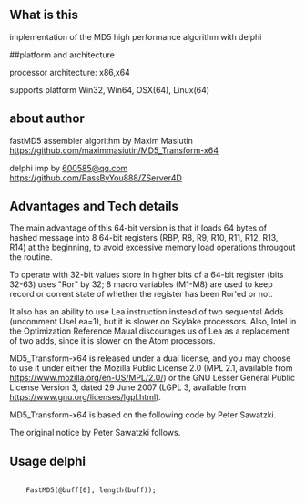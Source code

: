 
## What is this

implementation of the MD5 high performance algorithm with delphi


##platform and architecture

processor architecture: x86,x64

supports platform Win32, Win64, OSX(64), Linux(64)


## about author
fastMD5 assembler algorithm by Maxim Masiutin
 https://github.com/maximmasiutin/MD5_Transform-x64



delphi imp by 600585@qq.com
 https://github.com/PassByYou888/ZServer4D


## Advantages and Tech details
The main advantage of this 64-bit version is that
it loads 64 bytes of hashed message into 8 64-bit registers
(RBP, R8, R9, R10, R11, R12, R13, R14) at the beginning,
to avoid excessive memory load operations
througout the routine.

To operate with 32-bit values store in higher bits
of a 64-bit register (bits 32-63) uses "Ror" by 32;
8 macro variables (M1-M8) are used to keep record
or corrent state of whether the register has been
Ror'ed or not.

It also has an ability to use Lea instruction instead
of two sequental Adds (uncomment UseLea=1), but it is
slower on Skylake processors. Also, Intel in the
Optimization Reference Maual discourages us of
Lea as a replacement of two adds, since it is slower
on the Atom processors.

MD5_Transform-x64 is released under a dual license,
and you may choose to use it under either the
Mozilla Public License 2.0 (MPL 2.1, available from
https://www.mozilla.org/en-US/MPL/2.0/) or the
GNU Lesser General Public License Version 3,
dated 29 June 2007 (LGPL 3, available from
https://www.gnu.org/licenses/lgpl.html).

MD5_Transform-x64 is based
on the following code by Peter Sawatzki.

The original notice by Peter Sawatzki follows.




## Usage delphi

```Delphi

	FastMD5(@buff[0], length(buff));

```
